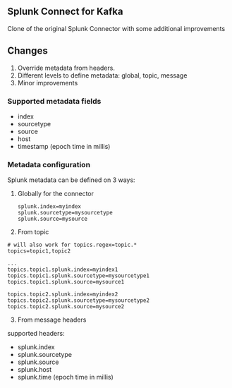 ## Splunk Connect for Kafka

Clone of the original Splunk Connector with some additional improvements



## Changes
1. Override metadata from headers. 
2. Different levels to define metadata: global, topic, message 
3. Minor improvements


### Supported metadata fields 
* index
* sourcetype
* source
* host
* timestamp (epoch time in millis)

### Metadata configuration 
Splunk metadata can be defined  on 3 ways:
1. Globally for the connector 

    ```
    splunk.index=myindex
    splunk.sourcetype=mysourcetype
    splunk.source=mysource    
    ```
2.  From topic 
  
 ```
# will also work for topics.regex=topic.*
topics=topic1,topic2

...
topics.topic1.splunk.index=myindex1
topics.topic1.splunk.sourcetype=mysourcetype1
topics.topic1.splunk.source=mysource1

topics.topic2.splunk.index=myindex2
topics.topic2.splunk.sourcetype=mysourcetype2
topics.topic2.splunk.source=mysource2
 ```
 3. From message headers
 
supported headers:
* splunk.index
* splunk.sourcetype
* splunk.source
* splunk.host
* splunk.time (epoch time in millis)
